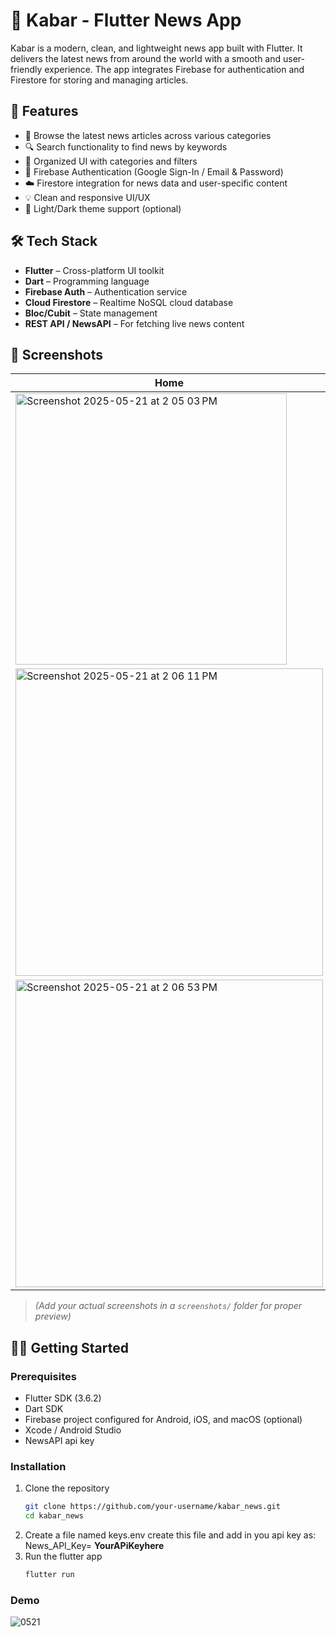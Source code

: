 # 📰 Kabar - Flutter News App

Kabar is a modern, clean, and lightweight news app built with Flutter. It delivers the latest news from around the world with a smooth and user-friendly experience. The app integrates Firebase for authentication and Firestore for storing and managing articles.

## 🚀 Features

- 🧭 Browse the latest news articles across various categories
- 🔍 Search functionality to find news by keywords
- 📂 Organized UI with categories and filters
- 🔐 Firebase Authentication (Google Sign-In / Email & Password)
- ☁️ Firestore integration for news data and user-specific content
- 💡 Clean and responsive UI/UX
- 🌙 Light/Dark theme support (optional)

## 🛠️ Tech Stack

- **Flutter** – Cross-platform UI toolkit
- **Dart** – Programming language
- **Firebase Auth** – Authentication service
- **Cloud Firestore** – Realtime NoSQL cloud database
- **Bloc/Cubit** – State management
- **REST API / NewsAPI** – For fetching live news content

## 📸 Screenshots

| Home | Article | Search |
|------|---------|--------|
| <img width="434" alt="Screenshot 2025-05-21 at 2 05 03 PM" src="https://github.com/user-attachments/assets/aa283e9f-f0af-415f-bda6-a04ec86c1805" />
 |  <img width="492" alt="Screenshot 2025-05-21 at 2 06 11 PM" src="https://github.com/user-attachments/assets/9c8e9064-0ae0-452e-9f18-6d436b638fce" />
| <img width="492" alt="Screenshot 2025-05-21 at 2 06 53 PM" src="https://github.com/user-attachments/assets/817a16a4-49cf-4f83-a8fe-b6e6bd7872d2" /> |

> *(Add your actual screenshots in a `screenshots/` folder for proper preview)*

## 🧑‍💻 Getting Started

### Prerequisites

- Flutter SDK (3.6.2)
- Dart SDK
- Firebase project configured for Android, iOS, and macOS (optional)
- Xcode / Android Studio
- NewsAPI api key

### Installation

1. Clone the repository
   ```bash
   git clone https://github.com/your-username/kabar_news.git
   cd kabar_news
   ```
2. Create a file named keys.env
   create this file and add in you api key as:
   News_API_Key= **YourAPiKeyhere**
3. Run the flutter app
   ```bash
   flutter run
   ```
### Demo
![0521](https://github.com/user-attachments/assets/32cc14f0-2dd3-4546-9964-cee8c5d08d39)

   
